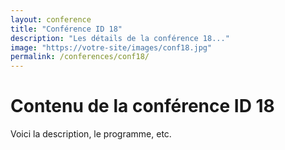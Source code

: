 ```yaml
---
layout: conference
title: "Conférence ID 18"
description: "Les détails de la conférence 18..."
image: "https://votre-site/images/conf18.jpg"
permalink: /conferences/conf18/
---
```


# Contenu de la conférence ID 18

Voici la description, le programme, etc.
